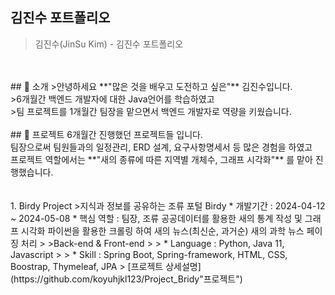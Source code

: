 ## 김진수 포트폴리오
>김진수(JinSu Kim) - 김진수 포트폴리오
<br>
<br>
## 👋 소개
>안녕하세요 **"많은 것을 배우고 도전하고 싶은"** 김진수입니다.<br>
>6개월간 백엔드 개발자에 대한 Java언어를 학습하였고<br>
>팀 프로젝트를 1개월간 팀장을 맡으면서 백엔드 개발자로 역량을 키웠습니다.
<br>
<br>
## 📝 프로젝트
6개월간 진행했던 프로젝트들 입니다.<br>
팀장으로써 팀원들과의 일정관리, ERD 설계, 요구사항명세서 등 많은 경험을 하였고<br>
프로젝트 역할에서는 **"새의 종류에 따른 지역별 개체수, 그래프 시각화"** 를 맡아 진행했습니다.<br>
<br>
<br>
1. Birdy Project
>지식과 정보를 공유하는 조류 포털 Birdy
* 개발기간 : 2024-04-12 ~ 2024-05-08
* 핵심 역할 : 팀장, 조류 공공데이터를 활용한 새의 통계 작성 및 그래프 시각화
파이썬을 활용한 크롤링 하여 새의 뉴스(최신순, 과거순) 새의 과학 뉴스 페이징 처리
>    >Back-end & Front-end
>    > * Language : Python, Java 11, Javascript
>    > * Skill : Spring Boot, Spring-framework, HTML, CSS, Boostrap, Thymeleaf, JPA
> [프로젝트 상세설명](https://github.com/koyuhjkl123/Project_Bridy"프로젝트")


